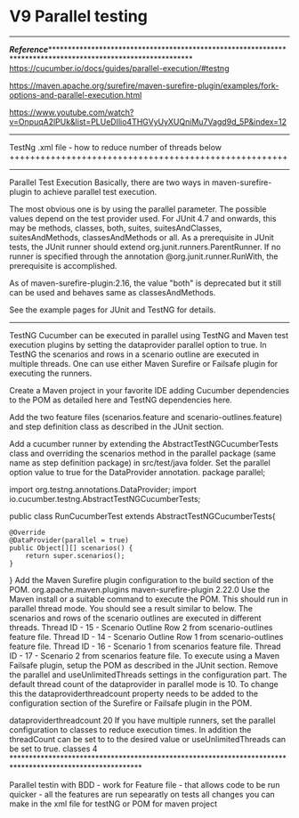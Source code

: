 # V9 Parallel testing
------------------------------




*********Reference*********************************************************************************************************************
https://cucumber.io/docs/guides/parallel-execution/#testng

https://maven.apache.org/surefire/maven-surefire-plugin/examples/fork-options-and-parallel-execution.html

https://www.youtube.com/watch?v=OnpuqA2lPUk&list=PLUeDIlio4THGVyUyXUQniMu7Vagd9d_5P&index=12
****************************************************************************************************************************
TestNg .xml file - how to reduce number of threads below
++++++++++++++++++++++++++++++++++++++++++++++++++++++

<?xml version="1.0" encoding="UTF-8"?>
<!DOCTYPE suite SYSTEM "http://testng.org/testng-1.0.dtd" >

<suite name="Suite" verbose="1" configfailurepolicy="skip" data-provider-thread-count="3">
  <test name="Test">  
  	<classes>
  	 		<class name ="TestRunners.LoginRunner"/>
  		<class name ="TestRunners.LoginRunner2"/>
 	 </classes>
  </test> 
</suite> <!-- Suite -->

**********************
Parallel Test Execution
Basically, there are two ways in maven-surefire-plugin to achieve parallel test execution.

The most obvious one is by using the parallel parameter. The possible values depend on the test provider used. 
For JUnit 4.7 and onwards, this may be methods, classes, both, suites, suitesAndClasses, suitesAndMethods, classesAndMethods or all. 
As a prerequisite in JUnit tests, the JUnit runner should extend org.junit.runners.ParentRunner. 
If no runner is specified through the annotation @org.junit.runner.RunWith, the prerequisite is accomplished.

As of maven-surefire-plugin:2.16, the value "both" is deprecated but it still can be used and behaves same as classesAndMethods.

See the example pages for JUnit and TestNG for details.
***************************************************************************************************************************************

TestNG
Cucumber can be executed in parallel using TestNG and Maven test execution plugins by setting the dataprovider parallel option to true. In TestNG the scenarios and rows in a scenario outline are executed in multiple threads. One can use either Maven Surefire or Failsafe plugin for executing the runners.

Create a Maven project in your favorite IDE adding Cucumber dependencies to the POM as detailed here and TestNG dependencies here.

Add the two feature files (scenarios.feature and scenario-outlines.feature) and step definition class as described in the JUnit section.

Add a cucumber runner by extending the AbstractTestNGCucumberTests class and overriding the scenarios method in the parallel package (same name as step definition package) in src/test/java folder. Set the parallel option value to true for the DataProvider annotation.
package parallel;

import org.testng.annotations.DataProvider;
import io.cucumber.testng.AbstractTestNGCucumberTests;

public class RunCucumberTest extends AbstractTestNGCucumberTests{

    @Override
    @DataProvider(parallel = true)
    public Object[][] scenarios() {
        return super.scenarios();
    }
}
Add the Maven Surefire plugin configuration to the build section of the POM.
<plugin>
    <groupId>org.apache.maven.plugins</groupId>
    <artifactId>maven-surefire-plugin</artifactId>
    <version>2.22.0</version>
</plugin>
Use the Maven install or a suitable command to execute the POM. This should run in parallel thread mode. You should see a result similar to below. The scenarios and rows of the scenario outlines are executed in different threads.
Thread ID - 15 - Scenario Outline Row 2 from scenario-outlines feature file.
Thread ID - 14 - Scenario Outline Row 1 from scenario-outlines feature file.
Thread ID - 16 - Scenario 1 from scenarios feature file.
Thread ID - 17 - Scenario 2 from scenarios feature file.
To execute using a Maven Failsafe plugin, setup the POM as described in the JUnit section. Remove the parallel and useUnlimitedThreads settings in the configuration part.
The default thread count of the dataprovider in parallel mode is 10. To change this the dataproviderthreadcount property needs to be added to the configuration section of the Surefire or Failsafe plugin in the POM.

<configuration>
    <properties>
        <property>
            <name>dataproviderthreadcount</name>
            <value>20</value>
        </property>
    </properties>
</configuration>
If you have multiple runners, set the parallel configuration to classes to reduce execution times. In addition the threadCount can be set to to the desired value or useUnlimitedThreads can be set to true.

<configuration>
    <parallel>classes</parallel>
    <threadCount>4</threadCount>
</configuration>
*********************************************************************************************************
 
Parallel testin with BDD - work for Feature file - that allows code to be run quicker - all the features are run sepearatly on tests 
all changes you can make in the xml file for testNG or POM for maven project

